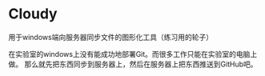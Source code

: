 Cloudy
======

用于windows端向服务器同步文件的图形化工具（练习用的轮子）

在实验室的windows上没有能成功地部署Git。而很多工作只能在实验室的电脑上做。
那么就先把东西同步到服务器上，然后在服务器上把东西推送到GitHub吧。


